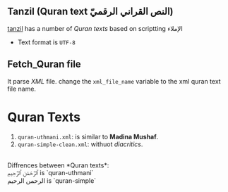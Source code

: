## Tanzil (Quran text النص القراني الرقميّ)

[tanzil](http://tanzil.net/docs/download) has a number of *Quran texts* based on scriptting الإملاء
* Text format is `UTF-8`


## Fetch_Quran file
It parse *XML* file. change the `xml_file_name` variable to the xml quran text file name.

# Quran Texts
1. `quran-uthmani.xml`: is  similar to **Madina Mushaf**.
2. `quran-simple-clean.xml`: withuot *diacritics*. 
<br /> 
Diffrences between *Quran texts*:<br />
 ٱلرَّحْمَٰنِ ٱلرَّحِيمِ is `quran-uthmani`<br /> 
 الرحمن الرحيم is `quran-simple`
